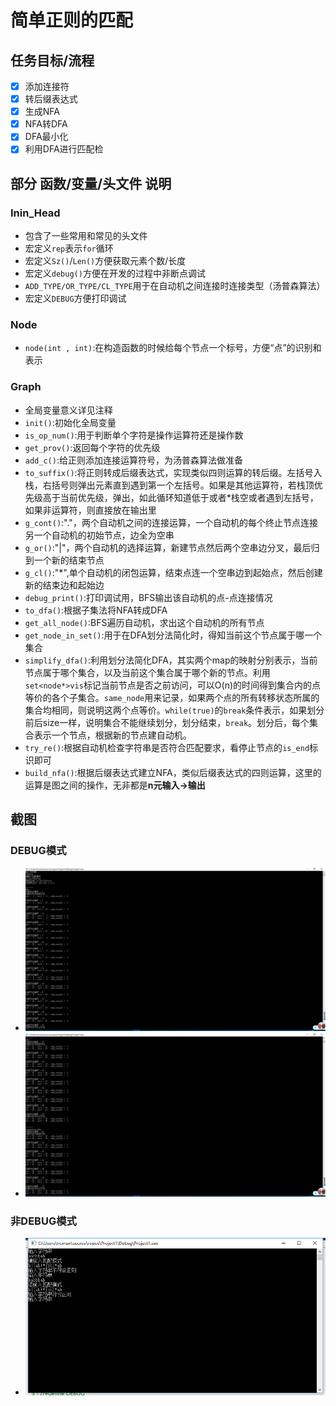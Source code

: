 # 简单正则的匹配

## 任务目标/流程
- [x] 添加连接符
- [x] 转后缀表达式
- [x] 生成NFA
- [x] NFA转DFA
- [x] DFA最小化
- [x] 利用DFA进行匹配检

## 部分 函数/变量/头文件 说明

### Inin_Head
- 包含了一些常用和常见的头文件
- 宏定义`rep`表示`for`循环
- 宏定义`Sz()`/`Len()`方便获取元素个数/长度
- 宏定义`debug()`方便在开发的过程中非断点调试
- `ADD_TYPE/OR_TYPE/CL_TYPE`用于在自动机之间连接时连接类型（汤普森算法）
- 宏定义`DEBUG`方便打印调试
### Node
- `node(int , int)`:在构造函数的时候给每个节点一个标号，方便“点”的识别和表示

### Graph
- 全局变量意义详见注释
- `init()`:初始化全局变量 
- `is_op_num()`:用于判断单个字符是操作运算符还是操作数
- `get_prov()`:返回每个字符的优先级
- `add_c()`:给正则添加连接运算符号，为汤普森算法做准备
- `to_suffix()`:将正则转成后缀表达式，实现类似四则运算的转后缀。左括号入栈，右括号则弹出元素直到遇到第一个左括号。如果是其他运算符，若栈顶优先级高于当前优先级，弹出，如此循环知道低于或者*栈空或者遇到左括号，如果非运算符，则直接放在输出里
- `g_cont()`:"."，两个自动机之间的连接运算，一个自动机的每个终止节点连接另一个自动机的初始节点，边全为空串
- `g_or()`:"|"，两个自动机的选择运算，新建节点然后两个空串边分叉，最后归到一个新的结束节点
- `g_cl()`:"*",单个自动机的闭包运算，结束点连一个空串边到起始点，然后创建新的结束边和起始边
- `debug_print()`:打印调试用，BFS输出该自动机的点-点连接情况
- `to_dfa()`:根据子集法将NFA转成DFA
- `get_all_node()`:BFS遍历自动机，求出这个自动机的所有节点
- `get_node_in_set()`:用于在DFA划分法简化时，得知当前这个节点属于哪一个集合
- `simplify_dfa()`:利用划分法简化DFA，其实两个map的映射分别表示，当前节点属于哪个集合，以及当前这个集合属于哪个新的节点。利用`set<node*>vis`标记当前节点是否之前访问，可以O(n)的时间得到集合内的点等价的各个子集合。`same_node`用来记录，如果两个点的所有转移状态所属的集合均相同，则说明这两个点等价。`while(true)`的`break`条件表示，如果划分前后size一样，说明集合不能继续划分，划分结束，`break`。划分后，每个集合表示一个节点，根据新的节点建自动机。
- `try_re()`:根据自动机检查字符串是否符合匹配要求，看停止节点的`is_end`标识即可
- `build_nfa()`:根据后缀表达式建立NFA，类似后缀表达式的四则运算，这里的运算是图之间的操作，无非都是**n元输入->输出**

## 截图

### DEBUG模式
- ![](images/debug_result_1.png)
- ![](images/debug_result_2.png)

### 非DEBUG模式
- ![](images/not_debug_result_1.png)
